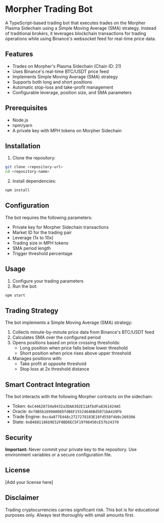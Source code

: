 # Morpher Trading Bot

A TypeScript-based trading bot that executes trades on the Morpher Plasma Sidechain using a Simple Moving Average (SMA) strategy. Instead of traditional brokers, it leverages blockchain transactions for trading operations while using Binance's websocket feed for real-time price data.

## Features

- Trades on Morpher's Plasma Sidechain (Chain ID: 21)
- Uses Binance's real-time BTC/USDT price feed
- Implements Simple Moving Average (SMA) strategy
- Supports both long and short positions
- Automatic stop-loss and take-profit management
- Configurable leverage, position size, and SMA parameters

## Prerequisites

- Node.js
- npm/yarn
- A private key with MPH tokens on Morpher Sidechain

## Installation

1. Clone the repository:
```bash
git clone <repository-url>
cd <repository-name>
```

2. Install dependencies:
```bash
npm install
```

## Configuration

The bot requires the following parameters:

- Private key for Morpher Sidechain transactions
- Market ID for the trading pair
- Leverage (1x to 10x)
- Trading size in MPH tokens
- SMA period length
- Trigger threshold percentage

## Usage

1. Configure your trading parameters
2. Run the bot:
```bash
npm start
```

## Trading Strategy

The bot implements a Simple Moving Average (SMA) strategy:

1. Collects minute-by-minute price data from Binance's BTC/USDT feed
2. Calculates SMA over the configured period
3. Opens positions based on price crossing thresholds:
   - Long position when price falls below lower threshold
   - Short position when price rises above upper threshold
4. Manages positions with:
   - Take profit at opposite threshold
   - Stop loss at 2x threshold distance

## Smart Contract Integration

The bot interacts with the following Morpher contracts on the sidechain:

- Token: `0xC44628734a9432a3DAA302E11AfbdFa8361424A5`
- Oracle: `0xf8B5b1699A00EDfdB6F15524646Bd5071bA419Fb`
- Trade Engine: `0xc4a877Ed48c2727278183E18fd558f4b0c26030A`
- State: `0xB4881186b9E52F8BD6EC5F19708450cE57b24370`

## Security

**Important:** Never commit your private key to the repository. Use environment variables or a secure configuration file.

## License

[Add your license here]

## Disclaimer

Trading cryptocurrencies carries significant risk. This bot is for educational purposes only. Always test thoroughly with small amounts first.
